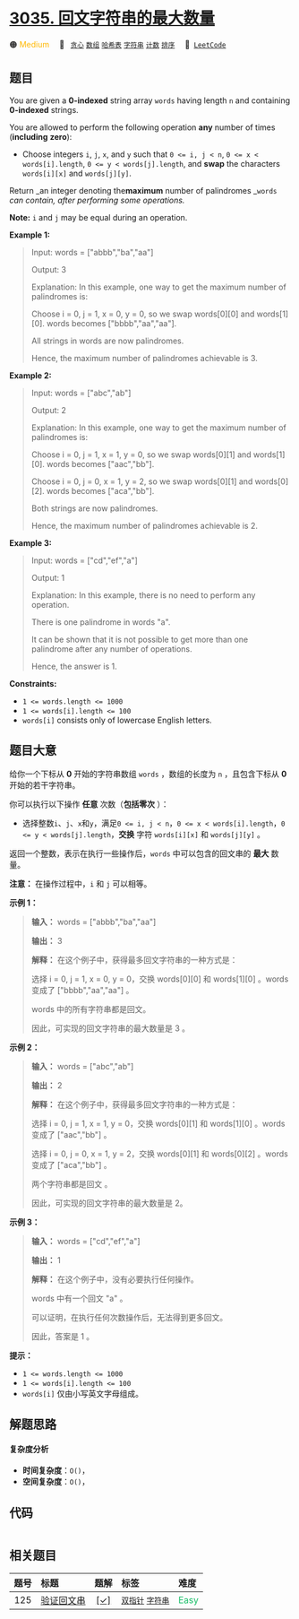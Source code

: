 # [3035. 回文字符串的最大数量](https://leetcode.com/problems/maximum-palindromes-after-operations)

🟠 <font color=#ffb800>Medium</font>&emsp; 🔖&ensp; [`贪心`](/tag/greedy.md) [`数组`](/tag/array.md) [`哈希表`](/tag/hash-table.md) [`字符串`](/tag/string.md) [`计数`](/tag/counting.md) [`排序`](/tag/sorting.md)&emsp; 🔗&ensp;[`LeetCode`](https://leetcode.com/problems/maximum-palindromes-after-operations)

## 题目

You are given a **0-indexed** string array `words` having length `n` and
containing **0-indexed** strings.

You are allowed to perform the following operation **any** number of times
(**including** **zero**):

  * Choose integers `i`, `j`, `x`, and `y` such that `0 <= i, j < n`, `0 <= x < words[i].length`, `0 <= y < words[j].length`, and **swap** the characters `words[i][x]` and `words[j][y]`.

Return _an integer denoting the**maximum** number of palindromes _`words` _can
contain, after performing some operations._

**Note:** `i` and `j` may be equal during an operation.



**Example 1:**

> Input: words = ["abbb","ba","aa"]
> 
> Output: 3
> 
> Explanation: In this example, one way to get the maximum number of palindromes is:
> 
> Choose i = 0, j = 1, x = 0, y = 0, so we swap words[0][0] and words[1][0]. words becomes ["bbbb","aa","aa"].
> 
> All strings in words are now palindromes.
> 
> Hence, the maximum number of palindromes achievable is 3.

**Example 2:**

> Input: words = ["abc","ab"]
> 
> Output: 2
> 
> Explanation: In this example, one way to get the maximum number of palindromes is: 
> 
> Choose i = 0, j = 1, x = 1, y = 0, so we swap words[0][1] and words[1][0]. words becomes ["aac","bb"].
> 
> Choose i = 0, j = 0, x = 1, y = 2, so we swap words[0][1] and words[0][2]. words becomes ["aca","bb"].
> 
> Both strings are now palindromes.
> 
> Hence, the maximum number of palindromes achievable is 2.

**Example 3:**

> Input: words = ["cd","ef","a"]
> 
> Output: 1
> 
> Explanation: In this example, there is no need to perform any operation.
> 
> There is one palindrome in words "a".
> 
> It can be shown that it is not possible to get more than one palindrome after any number of operations.
> 
> Hence, the answer is 1.



**Constraints:**

  * `1 <= words.length <= 1000`
  * `1 <= words[i].length <= 100`
  * `words[i]` consists only of lowercase English letters.


## 题目大意

给你一个下标从 **0** 开始的字符串数组 `words` ，数组的长度为 `n` ，且包含下标从 **0** 开始的若干字符串。

你可以执行以下操作 **任意** 次数（**包括零次** ）：

  * 选择整数`i`、`j`、`x`和`y`，满足`0 <= i, j < n`，`0 <= x < words[i].length`，`0 <= y < words[j].length`，**交换** 字符 `words[i][x]` 和 `words[j][y]` 。

返回一个整数，表示在执行一些操作后，`words` 中可以包含的回文串的 **最大** 数量。

**注意：** 在操作过程中，`i` 和 `j` 可以相等。



**示例 1：**

> 
> 
> 
> 
> 
> **输入：** words = ["abbb","ba","aa"]
> 
> **输出：** 3
> 
> **解释：** 在这个例子中，获得最多回文字符串的一种方式是：
> 
> 选择 i = 0, j = 1, x = 0, y = 0，交换 words[0][0] 和 words[1][0] 。words 变成了 ["bbbb","aa","aa"] 。
> 
> words 中的所有字符串都是回文。
> 
> 因此，可实现的回文字符串的最大数量是 3 。
> 
> 

**示例 2：**

> 
> 
> 
> 
> 
> **输入：** words = ["abc","ab"]
> 
> **输出：** 2
> 
> **解释：** 在这个例子中，获得最多回文字符串的一种方式是： 
> 
> 选择 i = 0, j = 1, x = 1, y = 0，交换 words[0][1] 和 words[1][0] 。words 变成了 ["aac","bb"] 。
> 
> 选择 i = 0, j = 0, x = 1, y = 2，交换 words[0][1] 和 words[0][2] 。words 变成了 ["aca","bb"] 。
> 
> 两个字符串都是回文 。
> 
> 因此，可实现的回文字符串的最大数量是 2。
> 
> 

**示例 3：**

> 
> 
> 
> 
> 
> **输入：** words = ["cd","ef","a"]
> 
> **输出：** 1
> 
> **解释：** 在这个例子中，没有必要执行任何操作。
> 
> words 中有一个回文 "a" 。
> 
> 可以证明，在执行任何次数操作后，无法得到更多回文。
> 
> 因此，答案是 1 。
> 
> 



**提示：**

  * `1 <= words.length <= 1000`
  * `1 <= words[i].length <= 100`
  * `words[i]` 仅由小写英文字母组成。


## 解题思路

#### 复杂度分析

- **时间复杂度**：`O()`，
- **空间复杂度**：`O()`，

## 代码

```javascript

```

## 相关题目

<!-- prettier-ignore -->
| 题号 | 标题 | 题解 | 标签 | 难度 |
| :------: | :------ | :------: | :------ | :------ |
| 125 | [验证回文串](https://leetcode.com/problems/valid-palindrome) | [[✓]](/problem/0125.md) |  [`双指针`](/tag/two-pointers.md) [`字符串`](/tag/string.md) | <font color=#15bd66>Easy</font> |